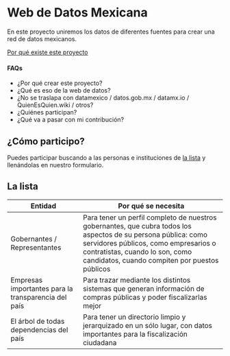 # Web de Datos Mexicana

En este proyecto uniremos los datos de diferentes fuentes para crear una red de datos mexicanos.

[Por qué existe este proyecto]()

#### FAQs
- ¿Por qué crear este proyecto?
- ¿Qué es eso de la web de datos?
- ¿No se traslapa con datamexico / datos.gob.mx / datamx.io / QuienEsQuien.wiki / otros?
- ¿Quiénes participan?
- ¿Qué va a pasar con mi contribución?

## ¿Cómo participo?

Puedes participar buscando a las personas e instituciones de [la lista]() y llenándolas en nuestro formulario.

## La lista

| Entidad | Por qué se necesita |
| --- | --- |
| Gobernantes / Representantes | Para tener un perfil completo de nuestros gobernantes, que cubra todos los aspectos de su persona pública: como servidores públicos, como empresarios o contratistas, cuando lo son, como candidatos, cuando compiten por puestos públicos |
| Empresas importantes para la transparencia del país | Para trazar mediante los distintos sistemas que generan información de compras públicas y poder fiscalizarlas mejor |
| El árbol de todas dependencias del país | Para tener un directorio limpio y jerarquizado en un sólo lugar, con datos importantes para la fiscalización ciudadana |
